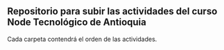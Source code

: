 ## Repositorio para subir las actividades del curso Node Tecnológico de Antioquia

Cada carpeta contendrá el orden de las actividades.